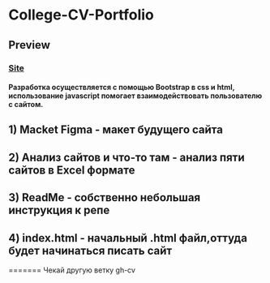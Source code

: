 # College-CV-Portfolio

## Preview
### [Site](https://htmlpreview.github.io/?https://github.com/AlexeiIsProgrammer/College-CV-Portfolio/blob/gh-cv/index.html)

#### Разработка осуществляется с помощью Bootstrap в css и html, использование javascript помогает взаимодействовать пользователю с сайтом.

## 1) Macket Figma - макет будущего сайта

## 2) Анализ сайтов и что-то там - анализ пяти сайтов в Excel формате 

## 3) ReadMe - собственно небольшая инструкция к репе

## 4) index.html - начальный .html файл,оттуда будет начинаться писать сайт
=======
Чекай другую ветку gh-cv

